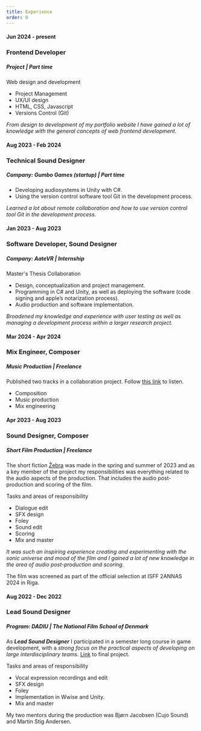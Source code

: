 ```yaml
---
title: Experience
order: 0
---
```


#### Jun 2024 - present
### Frontend Developer
##### Project | Part time
Web design and development
- Project Management
- UX/UI design
- HTML, CSS, Javascript
- Versions Control (Git)

*From design to development of my portfolio website I have gained a lot of knowledge with the general concepts of web frontend development.*

#### Aug 2023 - Feb 2024
### Technical Sound Designer
##### Company: Gumbo Games (startup) | Part time

- Developing audiosystems in Unity with C#.
- Using the version control software tool Git in the development process.

*Learned a lot about remote collaboration and how to use version control tool Git in the development process.*

#### Jan 2023 - Aug 2023
### Software Developer, Sound Designer
##### Company: AateVR | Internship
<span>Master's Thesis Collaboration</span>
- Design, conceptualization and project management.
- Programming in C# and Unity, as well as deploying the software (code signing and apple’s notarization process).
- Audio production and software implementation.

*Broadened my knowledge and experience with user testing as well as managing a development process within a larger research project.*

#### Mar 2024 - Apr 2024
### Mix Engineer, Composer
##### Music Production | Freelance
Published two tracks in a collaboration project. Follow [this link](https://open.spotify.com/artist/5PfedJraCFPDFBw2IMUvEb?si=g7ouBSKFQ-2VJilCM2eIww&nd=1&dlsi=225bcdd94a904d0c) to listen.
- Composition
- Music production
- Mix engineering

#### Apr 2023 - Aug 2023
### Sound Designer, Composer
##### Short Film Production | Freelance
The short fiction [Žebra](https://esbensloth.com/zebra) was made in the spring and summer of 2023 and as a key member of the project my responsibilities was everything related to the audio aspects of the production. That includes the audio post-production and scoring of the film.

<span>Tasks and areas of responsibility</span>
- Dialogue edit
- SFX design
- Foley
- Sound edit
- Scoring
- Mix and master

*It was such an inspiring experience creating and experimenting with the sonic universe and mood of the film and I gained a lot of new knowledge in the area of audio post-production and scoring.*

The film was screened as part of the official selection at ISFF 2ANNAS 2024 in Riga.

#### Aug 2022 - Dec 2022
### Lead Sound Designer
##### Program: DADIU | The National Film School of Denmark
As ***Lead Sound Designer*** I participated in a semester long course in game development, with a *strong focus on the practical aspects of developing on large interdisciplinary teams*. [Link](https://dadiu.itch.io/the-old-ones) to final project.

<span>Tasks and areas of responsibility</span>
- Vocal expression recordings and edit
- SFX design
- Foley
- Implementation in Wwise and Unity.
- Mix and master

My two mentors during the production was <span>Bjørn Jacobsen (Cujo Sound)</span> and <span>Martin Stig Andersen</span>.

